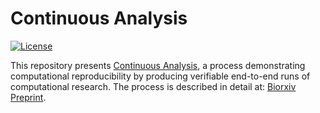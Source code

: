 # Continuous Analysis

[![License](https://img.shields.io/badge/License-BSD%203--Clause-blue.svg)](https://opensource.org/licenses/BSD-3-Clause)

This repository presents [Continuous Analysis](http://greenelab.github.io/continuous_analysis/), a process demonstrating computational reproducibility by producing verifiable end-to-end runs of computational research. The process is described in detail at: [Biorxiv Preprint](http://dx.doi.org/10.1101/056473).
